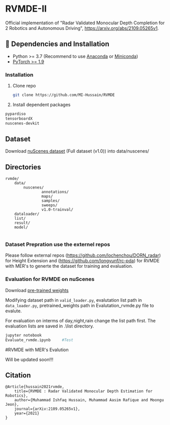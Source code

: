 # RVMDE-II

Official implementation of "Radar Validated Monocular Depth Completion for
2 Robotics and Autonomous Driving", https://arxiv.org/abs/2109.05265v1.


## :wrench: Dependencies and Installation

- Python >= 3.7 (Recommend to use [Anaconda](https://www.anaconda.com/download/#linux) or [Miniconda](https://docs.conda.io/en/latest/miniconda.html))
- [PyTorch >= 1.9](https://pytorch.org/)

### Installation

1. Clone repo

    ```bash
    git clone https://github.com/MI-Hussain/RVMDE
    ```

1. Install dependent packages

```bash
pypardiso
tensorboardX
nuscenes-devkit
```
## Dataset

Download [nuScenes dataset](https://www.nuscenes.org/) (Full dataset (v1.0)) into data/nuscenes/

## Directories
```plain
rvmde/
    data/                           							 
        nuscenes/                 		    
                annotations/
                maps/
                samples/
                sweeps/
                v1.0-trainval/
    dataloader/
    list/
    result/
    model/                   				   	        
                   	     				
```

### Dataset Prepration use the externel repos

Please follow external repos (https://github.com/lochenchou/DORN_radar) for Height Extension and (https://github.com/longyunf/rc-pda) for RVMDE with MER's to generte the dataset for training and evaluation.

### Evaluation for RVMDE on nuScenes

Download [pre-trained weights](https://drive.google.com/file/d/1VKVg63d5UMNjc2busvdM23rXrs8TZb-X/view?usp=sharing)


Modifying dataset path in `valid_loader.py`, evalutation list path in `data_loader.py`, pretrained_weights path in Evalutation_rvmde.py file to evalute. 

For evaluation on interms of day,night,rain change the list path first. The evaluation lists are saved in .\list directory.

``` bash
jupyter notebook
Evaluate_rvmde.ipynb     #Test
```

#RVMDE with MER's Evalution

Will be updated soon!!!

## Citation
```plain
@Article{hussain2021rvmde,
    title={RVMDE : Radar Validated Monocular Depth Estimation for Robotics},
    author={Muhammad Ishfaq Hussain, Muhammad Aasim Rafique and Moongu Jeon},
    journal={arXiv:2109.05265v1},
    year={2021}
}
```
